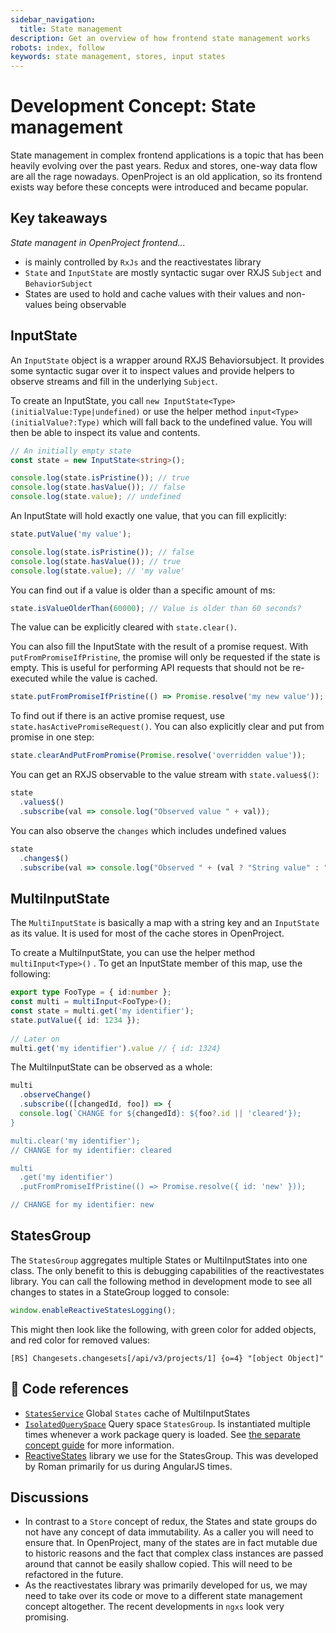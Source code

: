 ```yaml
---
sidebar_navigation:
  title: State management
description: Get an overview of how frontend state management works
robots: index, follow
keywords: state management, stores, input states
---
```


# Development Concept: State management

State management in complex frontend applications is a topic that has been heavily evolving over the past years. Redux and stores, one-way data flow are all the rage nowadays. OpenProject is an old application, so its frontend exists way before these concepts were introduced and became popular.



## Key takeaways

*State managent in OpenProject frontend...*

- is mainly controlled by `RxJs` and the reactivestates library
- `State` and `InputState` are mostly syntactic sugar over RXJS `Subject` and `BehaviorSubject`
- States are used to hold and cache values with their values and non-values being observable



## InputState

An `InputState` object is a wrapper around RXJS Behaviorsubject. It provides some syntactic sugar over it to inspect values and provide helpers to observe streams and fill in the underlying `Subject`.

To create an InputState, you call `new InputState<Type>(initialValue:Type|undefined)` or use the helper method `input<Type>(initialValue?:Type)` which will fall back to the undefined value. You will then be able to inspect its value and contents.

```typescript
// An initially empty state
const state = new InputState<string>();

console.log(state.isPristine()); // true
console.log(state.hasValue()); // false
console.log(state.value); // undefined
```



An InputState will hold exactly one value, that you can fill explicitly:

```typescript
state.putValue('my value');

console.log(state.isPristine()); // false
console.log(state.hasValue()); // true
console.log(state.value); // 'my value'
```



You can find out if a value is older than a specific amount of ms:

```typescript
state.isValueOlderThan(60000); // Value is older than 60 seconds?
```



The value can be explicitly cleared with `state.clear()`.

You can also fill the InputState with the result of a promise request. With `putFromPromiseIfPristine`, the promise will only be requested if the state is empty. This is useful for performing API requests that should not be re-executed while the value is cached.

```typescript
state.putFromPromiseIfPristine(() => Promise.resolve('my new value'));
```



To find out if there is an active promise request, use `state.hasActivePromiseRequest()`. You can also explicitly clear and put from promise in one step:

```typescript
state.clearAndPutFromPromise(Promise.resolve('overridden value'));
```



You can get an RXJS observable to the value stream with `state.values$()`:

```typescript
state
  .values$()
  .subscribe(val => console.log("Observed value " + val));
```

You can also observe the `changes` which includes undefined values

```typescript
state
  .changes$()
  .subscribe(val => console.log("Observed " + (val ? "String value" : "Undefined"));
```



## MultiInputState

The `MultiInputState` is basically a map with a string key and an `InputState` as its value. It is used for most of the cache stores in OpenProject.



To create a MultiInputState, you can use the helper method `multiInput<Type>()` . To get an InputState member of this map, use the following:

```typescript
export type FooType = { id:number };
const multi = multiInput<FooType>();
const state = multi.get('my identifier');
state.putValue({ id: 1234 });
               
// Later on
multi.get('my identifier').value // { id: 1324}
```

The MultiInputState can be observed as a whole:

```typescript
multi
  .observeChange()
  .subscribe(([changedId, foo]) => {
  console.log(`CHANGE for ${changedId}: ${foo?.id || 'cleared'});
}

multi.clear('my identifier');
// CHANGE for my identifier: cleared

multi
  .get('my identifier')
  .putFromPromiseIfPristine(() => Promise.resolve({ id: 'new' }));

// CHANGE for my identifier: new
```





## StatesGroup

The `StatesGroup` aggregates multiple States or MultiInputStates into one class. The only benefit to this is debugging capabilities of the reactivestates library. You can call the following method in development mode to see all changes to states in a StateGroup logged to console:

```typescript
window.enableReactiveStatesLogging();
```

This might then look like the following, with green color for added objects, and red color for removed values:

```
[RS] Changesets.changesets[/api/v3/projects/1] {o=4} "[object Object]"
```



## 🔗 Code references

- [`StatesService`](https://github.com/opf/openproject/blob/dev/frontend/src/app/components/states.service.ts) Global `States` cache of MultiInputStates
- [`IsolatedQuerySpace`](https://github.com/opf/openproject/blob/dev/frontend/src/app/modules/work_packages/query-space/isolated-query-space.ts) Query space `StatesGroup`. Is instantiated multiple times whenever a work package query is loaded. See [the separate concept guide](../queries) for more information.
- [ReactiveStates](https://github.com/ReactiveStates/reactivestates)  library we use for the StatesGroup. This was developed by Roman primarily for us during AngularJS times.



## Discussions

- In contrast to a `Store` concept of redux, the States and state groups do not have any concept of data immutability. As a caller you will need to ensure that. In OpenProject, many of the states are in fact mutable due to historic reasons and the fact that complex class instances are passed around that cannot be easily shallow copied. This will need to be refactored in the future.
- As the reactivestates library was primarily developed for us, we may need to take over its code or move to a different state management concept altogether. The recent developments in `ngxs` look very promising.